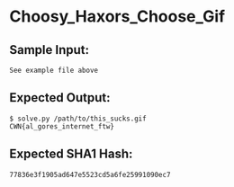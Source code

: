 # Choosy_Haxors_Choose_Gif

## Sample Input:

```
See example file above
```
## Expected Output:

```
$ solve.py /path/to/this_sucks.gif
CWN{al_gores_internet_ftw}
```
## Expected SHA1 Hash:

```
77836e3f1905ad647e5523cd5a6fe25991090ec7
```
